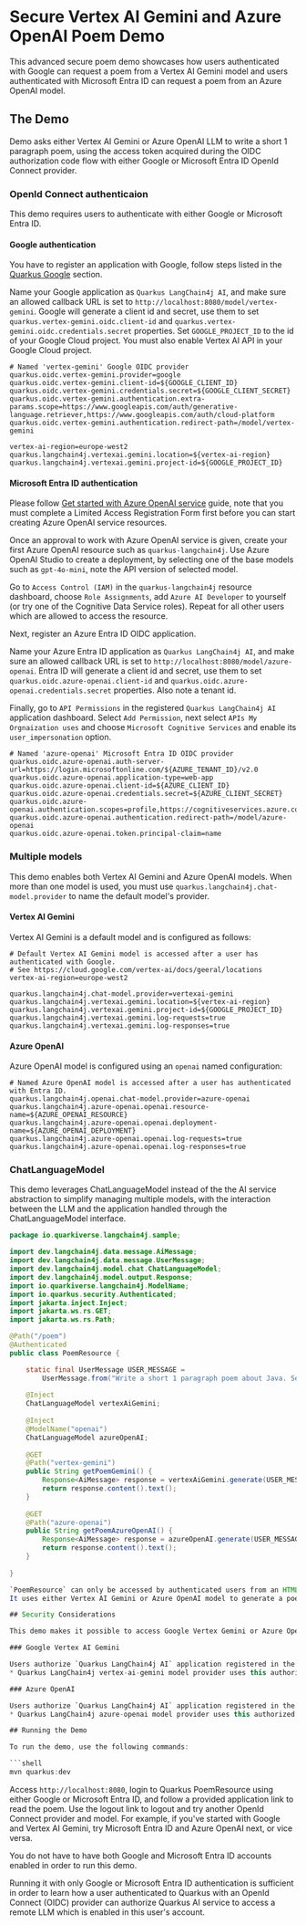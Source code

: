 # Secure Vertex AI Gemini and Azure OpenAI Poem Demo

This advanced secure poem demo showcases how users authenticated with Google can request a poem from a Vertex AI Gemini model and users authenticated with Microsoft Entra ID can request a poem from an Azure OpenAI model.

## The Demo

Demo asks either Vertex AI Gemini or Azure OpenAI LLM to write a short 1 paragraph poem, using the access token acquired during the OIDC authorization code flow with either Google or Microsoft Entra ID OpenId Connect provider.

### OpenId Connect authenticaion

This demo requires users to authenticate with either Google or Microsoft Entra ID.

#### Google authentication

You have to register an application with Google, follow steps listed in the [Quarkus Google](https://quarkus.io/guides/security-openid-connect-providers#google) section.

Name your Google application as `Quarkus LangChain4j AI`, and make sure an allowed callback URL is set to `http://localhost:8080/model/vertex-gemini`.
Google will generate a client id and secret, use them to set `quarkus.vertex-gemini.oidc.client-id` and `quarkus.vertex-gemini.oidc.credentials.secret` properties.
Set `GOOGLE_PROJECT_ID` to the id of your Google Cloud project.
You must also enable Vertex AI API in your Google Cloud project.

```properties
# Named 'vertex-gemini' Google OIDC provider
quarkus.oidc.vertex-gemini.provider=google
quarkus.oidc.vertex-gemini.client-id=${GOOGLE_CLIENT_ID}
quarkus.oidc.vertex-gemini.credentials.secret=${GOOGLE_CLIENT_SECRET}
quarkus.oidc.vertex-gemini.authentication.extra-params.scope=https://www.googleapis.com/auth/generative-language.retriever,https://www.googleapis.com/auth/cloud-platform
quarkus.oidc.vertex-gemini.authentication.redirect-path=/model/vertex-gemini

vertex-ai-region=europe-west2
quarkus.langchain4j.vertexai.gemini.location=${vertex-ai-region}
quarkus.langchain4j.vertexai.gemini.project-id=${GOOGLE_PROJECT_ID}
```

#### Microsoft Entra ID authentication

Please follow [Get started with Azure OpenAI service](https://learn.microsoft.com/en-us/azure/ai-services/openai/overview#get-started-with-azure-openai-service) guide, note that you must complete a Limited Access Registration Form first before you can start creating Azure OpenAI service resources.

Once an approval to work with Azure OpenAI service is given, create your first Azure OpenAI resource such as `quarkus-langchain4j`.
Use Azure OpenAI Studio to create a deployment, by selecting one of the base models such as `gpt-4o-mini`, note the API version of selected model.

Go to `Access Control (IAM)` in the `quarkus-langchain4j` resource dashboard, choose `Role Assignments`, add `Azure AI Developer` to yourself (or try one of the Cognitive Data Service roles). Repeat for all other users which are allowed to access the resource.

Next, register an Azure Entra ID OIDC application.

Name your Azure Entra ID application as `Quarkus LangChain4j AI`, and make sure an allowed callback URL is set to `http://localhost:8080/model/azure-openai`.
Entra ID will generate a client id and secret, use them to set `quarkus.oidc.azure-openai.client-id` and `quarkus.oidc.azure-openai.credentials.secret` properties. Also note a tenant id.

Finally, go to `API Permissions` in the registered `Quarkus LangChain4j AI` application dashboard.
Select `Add Permission`, next select `APIs My Orgnaization uses` and choose `Microsoft Cognitive Services` and enable its `user_impersonation` option.

```properties
# Named 'azure-openai' Microsoft Entra ID OIDC provider
quarkus.oidc.azure-openai.auth-server-url=https://login.microsoftonline.com/${AZURE_TENANT_ID}/v2.0
quarkus.oidc.azure-openai.application-type=web-app
quarkus.oidc.azure-openai.client-id=${AZURE_CLIENT_ID}
quarkus.oidc.azure-openai.credentials.secret=${AZURE_CLIENT_SECRET}
quarkus.oidc.azure-openai.authentication.scopes=profile,https://cognitiveservices.azure.com/.default
quarkus.oidc.azure-openai.authentication.redirect-path=/model/azure-openai
quarkus.oidc.azure-openai.token.principal-claim=name
```

### Multiple models

This demo enables both Vertex AI Gemini and Azure OpenAI models.
When more than one model is used, you must use `quarkus.langchain4j.chat-model.provider` to name the default model's provider.

#### Vertex AI Gemini

Vertex AI Gemini is a default model and is configured as follows:

```properties
# Default Vertex AI Gemini model is accessed after a user has authenticated with Google.
# See https://cloud.google.com/vertex-ai/docs/geeral/locations
vertex-ai-region=europe-west2

quarkus.langchain4j.chat-model.provider=vertexai-gemini
quarkus.langchain4j.vertexai.gemini.location=${vertex-ai-region}
quarkus.langchain4j.vertexai.gemini.project-id=${GOOGLE_PROJECT_ID}
quarkus.langchain4j.vertexai.gemini.log-requests=true
quarkus.langchain4j.vertexai.gemini.log-responses=true
```

#### Azure OpenAI

Azure OpenAI model is configured using an `openai` named configuration:

```properties
# Named Azure OpenAI model is accessed after a user has authenticated with Entra ID.
quarkus.langchain4j.openai.chat-model.provider=azure-openai
quarkus.langchain4j.azure-openai.openai.resource-name=${AZURE_OPENAI_RESOURCE}
quarkus.langchain4j.azure-openai.openai.deployment-name=${AZURE_OPENAI_DEPLOYMENT}
quarkus.langchain4j.azure-openai.openai.log-requests=true
quarkus.langchain4j.azure-openai.openai.log-responses=true
```

### ChatLanguageModel

This demo leverages ChatLanguageModel instead of the the AI service abstraction to simplify managing multiple models, with the interaction between the LLM and the application handled through the ChatLanguageModel interface.

```java
package io.quarkiverse.langchain4j.sample;

import dev.langchain4j.data.message.AiMessage;
import dev.langchain4j.data.message.UserMessage;
import dev.langchain4j.model.chat.ChatLanguageModel;
import dev.langchain4j.model.output.Response;
import io.quarkiverse.langchain4j.ModelName;
import io.quarkus.security.Authenticated;
import jakarta.inject.Inject;
import jakarta.ws.rs.GET;
import jakarta.ws.rs.Path;

@Path("/poem")
@Authenticated
public class PoemResource {

    static final UserMessage USER_MESSAGE = 
        UserMessage.from("Write a short 1 paragraph poem about Java. Set an author name to the model (or deployment) name which created the poem.");
    
    @Inject
    ChatLanguageModel vertexAiGemini;
    
    @Inject
    @ModelName("openai")
    ChatLanguageModel azureOpenAI;
    
    @GET
    @Path("vertex-gemini")
    public String getPoemGemini() {
        Response<AiMessage> response = vertexAiGemini.generate(USER_MESSAGE);
        return response.content().text();
    }
        
    @GET
    @Path("azure-openai")
    public String getPoemAzureOpenAI() {
        Response<AiMessage> response = azureOpenAI.generate(USER_MESSAGE);
        return response.content().text();
    }
    
}

`PoemResource` can only be accessed by authenticated users from an HTML page generated after a successful authentication. 
It uses either Vertex AI Gemini or Azure OpenAI model to generate a poem.

## Security Considerations

This demo makes it possible to access Google Vertex Gemini or Azure OpenAI models only to users who have authenticated with either Google or Microsoft Entra ID and authorized the registered `Quarkus LangChain4j AI` application to access either of these models on behalf of the currently authenticated user.

### Google Vertex AI Gemini

Users authorize `Quarkus LangChain4j AI` application registered in the Google Cloud project to use the access token to access Google Generative API on behalf of the currently authenticated user. This authorization is requested from users during the authentication process and is configured by adding additional `quarkus.oidc.vertex-gemini.authentication.extra-params.scope=https://www.googleapis.com/auth/generative-language.retriever,https://www.googleapis.com/auth/cloud-platform` scopes in the application properties.
* Quarkus LangChain4j vertex-ai-gemini model provider uses this authorized token on behalf of the current user to access Google Vertex AI endpoint.

### Azure OpenAI

Users authorize `Quarkus LangChain4j AI` application registered in the Azure Entra ID dashboard to use the access token to access Azure OpenAI Generative API on behalf of the currently authenticated user. This authorization is requested from users during the authentication process and is configuring the following scopes:  `quarkus.oidc.azure-openai.authentication.scopes=profile,https://cognitiveservices.azure.com/.default` scopes in the application properties.
* Quarkus LangChain4j azure-openai model provider uses this authorized token on behalf of the current user to access Azure OpenAI endpoint.

## Running the Demo

To run the demo, use the following commands:

```shell
mvn quarkus:dev
```

Access `http://localhost:8080`, login to Quarkus PoemResource using either Google or Microsoft Entra ID, and follow a provided application link to read the poem.
Use the logout link to logout and try another OpenId Connect provider and model. For example, if you've started with Google and Vertex AI Gemini, try Microsoft Entra ID and Azure OpenAI next, or vice versa.

You do not have to have both Google and Microsoft Entra ID accounts enabled in order to run this demo.

Running it with only Google or Microsoft Entra ID authentication is sufficient in order to learn how a user authenticated to Quarkus with an OpenId Connect (OIDC) provider can authorize Quarkus AI service to access a remote LLM which is enabled in this user's account.

